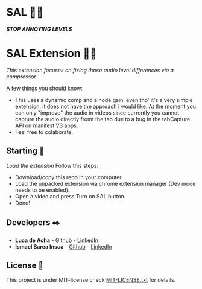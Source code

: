 # SAL 🐱‍👤

**_STOP ANNOYING LEVELS_**

# SAL Extension 🐱‍🐉

_This extension focuses on fixing those audio level differences via a compressor_

A few things you should know:

* This uses a dynamic comp and a node gain, even tho' it's a very simple extension, it does not have the approach i would like. At the moment you can only "improve" the audio in videos since currently you cannot capture the audio directly fromt the tab due to a bug in the tabCapture API on manifest V3 apps.
* Feel free to colaborate.

## Starting 🚀

_Load the extension_
Follow this steps:

* Download/copy this repo in your computer.
* Load the unpacked extension via chrome extension manager (Dev mode needs to be enabled).
* Open a video and press Turn on SAL button.
* Done!

## Developers ✒️

* **Luca de Acha** - [Github](https://github.com/T-NAVe) - [LinkedIn](https://www.linkedin.com/in/luca-de-acha/)
* **Ismael Barea Insua** - [Github](https://github.com/quantosh) - [LinkedIn](https://www.linkedin.com/in/ismaelbareainsua/)

## License 📄

This project is under MIT-license check [MIT-LICENSE.txt](MIT-LICENSE.txt) for details.
